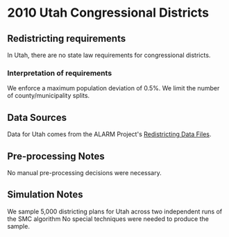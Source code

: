 # 2010 Utah Congressional Districts

## Redistricting requirements
In Utah, there are no state law requirements for congressional districts.

### Interpretation of requirements
We enforce a maximum population deviation of 0.5%.
We limit the number of county/municipality splits.

## Data Sources
Data for Utah comes from the ALARM Project's [Redistricting Data Files](https://alarm-redist.github.io/posts/2021-08-10-census-2020/).

## Pre-processing Notes
No manual pre-processing decisions were necessary.

## Simulation Notes
We sample 5,000 districting plans for Utah across two independent runs of the SMC algorithm
No special techniques were needed to produce the sample.

